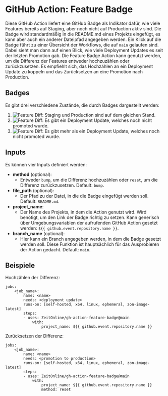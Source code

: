 # GitHub Action: Feature Badge
Diese GitHub Action liefert eine GitHub Badge als Indikator dafür, wie viele Features bereits auf Staging, aber noch nicht auf Production aktiv sind.
Die Badge wird standardmäßig in die README.md eines Projekts eingefügt, es kann aber auch ein anderer Dateipfad angegeben werden.
Ein Klick auf die Badge führt zu einer Übersicht der Workflows, die auf `main` gelaufen sind. Dabei sieht man dann auf einen Blick, wie viele Deployment Updates es seit der letzten Promotion gab.
Die Feature Badge Action kann genutzt werden, um die Differenz der Features entweder hochzuzählen oder zurückzusetzen.
Es empfiehlt sich, das Hochzählen an ein Deployment Update zu koppeln und das Zurücksetzen an eine Promotion nach Production.

## Badges

Es gibt drei verschiedene Zustände, die durch Badges dargestellt werden:

1. ![Feature Diff](https://img.shields.io/badge/feature%20diff-up%20to%20date-33CD56.svg): Staging und Production sind auf dem gleichen Stand.
2. ![Feature Diff](https://img.shields.io/badge/feature%20diff-prod%20one%20feature%20behind-FFFF00.svg): Es gibt ein Deployment Update, welches noch nicht promoted wurde.
3. ![Feature Diff](https://img.shields.io/badge/feature%20diff-prod%20more%20than%20one%20feature%20behind-eb4034.svg): Es gibt mehr als ein Deployment Update, welches noch nicht promoted wurde.

## Inputs

Es können vier Inputs definiert werden:
- **method** (optional):
    - Entweder `bump`, um die Differenz hochzuzählen oder `reset`, um die Differenz zurückzusetzen. Default: `bump`.
- **file_path** (optional):
    - Der Pfad zu der Datei, in die die Badge eingefügt werden soll. Default: `README.md`.
- **project_name**:
    - Der Name des Projekts, in dem die Action genutzt wird. Wird benötigt, um den Link der Badge richtig zu setzen. Kann generisch über Umgebungsvariablen der aufrufenden GitHub Action gesetzt werden: `${{ github.event.repository.name }}`.
- **branch_name** (optional):
    - Hier kann ein Branch angegeben werden, in dem die Badge gesetzt werden soll. Diese Funktion ist hauptsächlich für das Ausprobieren der Action gedacht. Default: `main`.

## Beispiele

Hochzählen der Differenz:

    jobs:
        <job_name>:
            name: <name>
            needs: <deployment update>
            runs-on: [self-hosted, x64, linux, ephemeral, zon-image-latest]
            steps:
            - uses: ZeitOnline/gh-action-feature-badge@main
                with:
                    project_name: ${{ github.event.repository.name }}

Zurücksetzen der Differenz:

    jobs:
        <job_name>:
            name: <name>
            needs: <promotion to production>
            runs-on: [self-hosted, x64, linux, ephemeral, zon-image-latest]
            steps:
            - uses: ZeitOnline/gh-action-feature-badge@main
                with:
                    project_name: ${{ github.event.repository.name }}
                    method: reset
